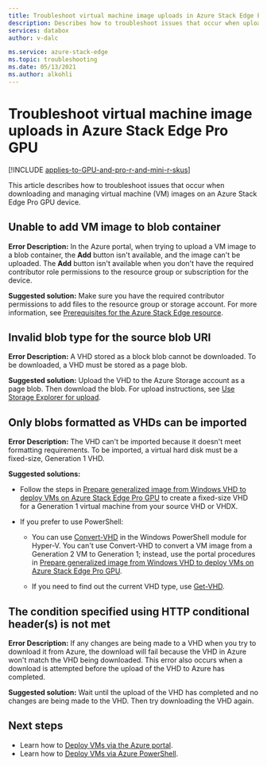 ```yaml
---
title: Troubleshoot virtual machine image uploads in Azure Stack Edge Pro GPU | Microsoft Docs 
description: Describes how to troubleshoot issues that occur when uploading, downloading, or deleting virtual machine images in Azure Stack Edge Pro GPU.
services: databox
author: v-dalc

ms.service: azure-stack-edge
ms.topic: troubleshooting
ms.date: 05/13/2021
ms.author: alkohli
---
```

# Troubleshoot virtual machine image uploads in Azure Stack Edge Pro GPU

[!INCLUDE [applies-to-GPU-and-pro-r-and-mini-r-skus](../../includes/azure-stack-edge-applies-to-gpu-pro-r-mini-r-sku.md)]

This article describes how to troubleshoot issues that occur when downloading and managing virtual machine (VM) images on an Azure Stack Edge Pro GPU device.


## Unable to add VM image to blob container

**Error Description:** In the Azure portal, when trying to upload a VM image to a blob container, the **Add** button isn't available, and the image can't be uploaded. The **Add** button isn't available when you don't have the required contributor role permissions to the resource group or subscription for the device.

**Suggested solution:** Make sure you have the required contributor permissions to add files to the resource group or storage account. For more information, see [Prerequisites for the Azure Stack Edge resource](azure-stack-edge-deploy-prep.md#prerequisites).


## Invalid blob type for the source blob URI

**Error Description:** A VHD stored as a block blob cannot be downloaded. To be downloaded, a VHD must be stored as a page blob.

**Suggested solution:** Upload the VHD to the Azure Storage account as a page blob. Then download the blob. For upload instructions, see [Use Storage Explorer for upload](azure-stack-edge-gpu-deploy-virtual-machine-templates.md#use-storage-explorer-for-upload).


## Only blobs formatted as VHDs can be imported

**Error Description:** The VHD can't be imported because it doesn't meet formatting requirements. To be imported, a virtual hard disk must be a fixed-size, Generation 1 VHD.

**Suggested solutions:** 

- Follow the steps in [Prepare generalized image from Windows VHD to deploy VMs on Azure Stack Edge Pro GPU](azure-stack-edge-gpu-prepare-windows-vhd-generalized-image.md) to create a fixed-size VHD for a Generation 1 virtual machine from your source VHD or VHDX.

- If you prefer to use PowerShell:

   - You can use [Convert-VHD](/powershell/module/hyper-v/convert-vhd?view=windowsserver2019-ps&preserve-view=true) in the Windows PowerShell module for Hyper-V. You can't use Convert-VHD to convert a VM image from a Generation 2 VM to Generation 1; instead, use the portal procedures in [Prepare generalized image from Windows VHD to deploy VMs on Azure Stack Edge Pro GPU](azure-stack-edge-gpu-prepare-windows-vhd-generalized-image.md).
  
   - If you need to find out the current VHD type, use [Get-VHD](/powershell/module/hyper-v/get-vhd?view=windowsserver2019-ps&preserve-view=true).


## The condition specified using HTTP conditional header(s) is not met

**Error Description:** If any changes are being made to a VHD when you try to download it from Azure, the download will fail because the VHD in Azure won't match the VHD being downloaded. This error also occurs when a download is attempted before the upload of the VHD to Azure has completed.

**Suggested solution:** Wait until the upload of the VHD has completed and no changes are being made to the VHD. Then try downloading the VHD again.


## Next steps

* Learn how to [Deploy VMs via the Azure portal](azure-stack-edge-gpu-deploy-virtual-machine-portal.md).
* Learn how to [Deploy VMs via Azure PowerShell](azure-stack-edge-gpu-deploy-virtual-machine-powershell.md).
